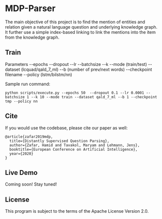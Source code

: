 # MDP-Parser
The main objective of this project is to find the mention of entities and relation given a natural language question and underlying knowledge graph. It further use a simple index-based linking to link the mentions into the item from the knowledge graph. 


## Train
Parameters
--epochs
--dropout
--lr 
--batchsize
--k
--mode (train/test) 
--dataset (lcquad/qald_7_ml) 
--b (number of prev/next words)
--checkpoint filename 
--policy (lstm/bilstm/nn)

Sample run command:
```
python scripts/execute.py --epochs 50  --dropout 0.1 --lr 0.0001 --batchsize 1 --k 10 --mode train --dataset qald_7_ml --b 1 --checkpoint tmp --policy nn
```

## Cite
If you would use the codebase, please cite our paper as well:

```
@article{zafar2019mdp,
  title={Distantly Supervised Question Parsing},
  author={Zafar, Hamid and Tavakol, Maryam and Lehmann, Jens},
  booktitle={European Conference on Artificial Intelligence},
  year={2020}
}
```

## Live Demo
Coming soon! Stay tuned!


## License
This program is subject to the terms of the Apache License Version 2.0.
